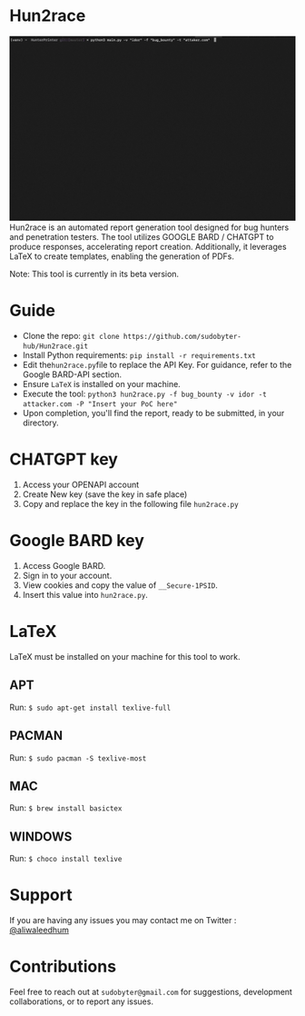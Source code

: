 # Hun2race
![](hun2race.gif)
Hun2race is an automated report generation tool designed for bug hunters and penetration testers. The tool utilizes GOOGLE BARD / CHATGPT to produce responses, accelerating report creation. Additionally, it leverages LaTeX to create templates, enabling the generation of PDFs.

Note: This tool is currently in its beta version.

# Guide

- Clone the repo: `git clone https://github.com/sudobyter-hub/Hun2race.git`
- Install Python requirements: `pip install -r requirements.txt`
- Edit the` hun2race.py `file to replace the API Key. For guidance, refer to the Google BARD-API section.
- Ensure `LaTeX` is installed on your machine.
- Execute the tool: `python3 hun2race.py -f bug_bounty -v idor -t attacker.com -P "Insert your PoC here"`
- Upon completion, you'll find the report, ready to be submitted, in your directory.


# CHATGPT key 
1. Access your OPENAPI account
2. Create New key (save the key in safe place)
3. Copy and replace the key in the following file `hun2race.py` 


# Google BARD key

1. Access Google BARD.
2. Sign in to your account.
3. View cookies and copy the value of `__Secure-1PSID`.
4. Insert this value into `hun2race.py`.

# LaTeX

LaTeX must be installed on your machine for this tool to work.

## APT

Run: `$ sudo apt-get install texlive-full`

## PACMAN

Run: `$ sudo pacman -S texlive-most`

## MAC

Run: `$ brew install basictex`

## WINDOWS

Run: `$ choco install texlive`

# Support 

If you are having any issues you may contact me on Twitter : [@aliwaleedhum](https://www.twitter.com/aliwaleedhum) 

# Contributions

Feel free to reach out at `sudobyter@gmail.com` for suggestions, development collaborations, or to report any issues.
